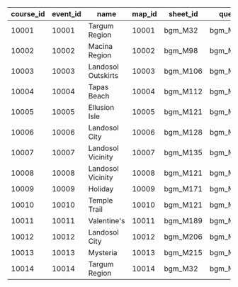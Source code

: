 |course_id|event_id|name|map_id|sheet_id|que_id|start_area_id|end_area_id|
| --- | --- | --- | --- | --- | --- | --- | --- |
|10001|10001|Targum Region|10001|bgm_M32|bgm_M32|10001101|10001101|
|10002|10002|Macina Region|10002|bgm_M98|bgm_M98_2|10002101|10002101|
|10003|10003|Landosol Outskirts|10003|bgm_M106|bgm_M106|10003101|10003101|
|10004|10004|Tapas Beach|10004|bgm_M112|bgm_M112|10004101|10004101|
|10005|10005|Ellusion Isle|10005|bgm_M121|bgm_M121|10005101|10005101|
|10006|10006|Landosol City|10006|bgm_M128|bgm_M128|10006101|10006101|
|10007|10007|Landosol Vicinity|10007|bgm_M135|bgm_M135|10007101|10007101|
|10008|10008|Landosol Vicinity|10008|bgm_M121|bgm_M121|10008101|10008101|
|10009|10009|Holiday|10009|bgm_M171|bgm_M171|10009101|10009101|
|10010|10010|Temple Trail|10010|bgm_M121|bgm_M121|10010101|10010101|
|10011|10011|Valentine's|10011|bgm_M189|bgm_M189|10011101|10011101|
|10012|10012|Landosol City|10012|bgm_M206|bgm_M206|10012101|10012101|
|10013|10013|Mysteria|10013|bgm_M215|bgm_M215|10013101|10013101|
|10014|10014|Targum Region|10014|bgm_M32|bgm_M32|10014101|10014101|